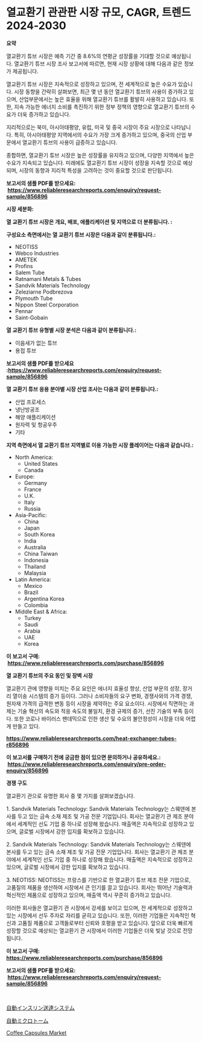 <p><h1>열교환기 관관판 시장 규모, CAGR, 트렌드 2024-2030</h1></p><p><strong>요약</strong></p>
<p><p>열교환기 튜브 시장은 예측 기간 중 8.6%의 연평균 성장률을 기대할 것으로 예상됩니다. 열교환기 튜브 시장 조사 보고서에 따르면, 현재 시장 상황에 대해 다음과 같은 정보가 제공됩니다.</p><p>열교환기 튜브 시장은 지속적으로 성장하고 있으며, 전 세계적으로 높은 수요가 있습니다. 시장 동향을 간략히 살펴보면, 최근 몇 년 동안 열교환기 튜브의 사용이 증가하고 있으며, 산업부문에서는 높은 효율을 위해 열교환기 튜브를 활발히 사용하고 있습니다. 또한, 지속 가능한 에너지 소비를 촉진하기 위한 정부 정책의 영향으로 열교환기 튜브의 수요가 더욱 증가하고 있습니다.</p><p>지리적으로는 북미, 아시아태평양, 유럽, 미국 및 중국 시장이 주요 시장으로 나타납니다. 특히, 아시아태평양 지역에서의 수요가 가장 크게 증가하고 있으며, 중국의 산업 부문에서 열교환기 튜브의 사용이 급증하고 있습니다.</p><p>종합하면, 열교환기 튜브 시장은 높은 성장률을 유지하고 있으며, 다양한 지역에서 높은 수요가 지속되고 있습니다. 미래에도 열교환기 튜브 시장이 성장을 지속할 것으로 예상되며, 시장의 동향과 지리적 특성을 고려하는 것이 중요할 것으로 판단됩니다.</p></p>
<p><strong>보고서의 샘플 PDF를 받으세요: &nbsp;<a href="https://www.reliableresearchreports.com/enquiry/request-sample/856896">https://www.reliableresearchreports.com/enquiry/request-sample/856896</a></strong></p>
<p><strong>시장 세분화:</strong></p>
<p><strong> 열 교환기 튜브 시장은 개요, 배포, 애플리케이션 및 지역으로 더 분류됩니다. :</strong></p>
<p><strong>구성요소 측면에서는 열 교환기 튜브 시장은 다음과 같이 분류됩니다.:</strong></p>
<p><ul><li>NEOTISS</li><li>Webco Industries</li><li>AMETEK</li><li>Profins</li><li>Salem Tube</li><li>Ratnamani Metals & Tubes</li><li>Sandvik Materials Technology</li><li>Zeleziarne Podbrezova</li><li>Plymouth Tube</li><li>Nippon Steel Corporation</li><li>Pennar</li><li>Saint-Gobain</li></ul></p>
<p><strong> 열 교환기 튜브 유형별 시장 분석은 다음과 같이 분류됩니다.:</strong></p>
<p><ul><li>이음새가 없는 튜브</li><li>용접 튜브</li></ul></p>
<p><strong>보고서의 샘플 PDF를 받으세요 :<a href="https://www.reliableresearchreports.com/enquiry/request-sample/856896">https://www.reliableresearchreports.com/enquiry/request-sample/856896</a></strong></p>
<p><strong> 열 교환기 튜브 응용 분야별 시장 산업 조사는 다음과 같이 분류됩니다.:</strong></p>
<p><ul><li>산업 프로세스</li><li>냉난방공조</li><li>해양 애플리케이션</li><li>원자력 및 항공우주</li><li>기타</li></ul></p>
<p><strong>지역 측면에서 열 교환기 튜브 지역별로 이용 가능한 시장 플레이어는 다음과 같습니다.:</strong></p>
<p><ul>
    <li>
        North America:
        <ul>
            <li>United States</li>
            <li>Canada</li>
        </ul>
    </li>
    <li>
        Europe:
        <ul>
            <li>Germany</li>
            <li>France</li>
            <li>U.K.</li>
            <li>Italy</li>
            <li>Russia</li>
        </ul>
    </li>
    <li>
        Asia-Pacific:
        <ul>
            <li>China</li>
            <li>Japan</li>
            <li>South Korea</li>
            <li>India</li>
            <li>Australia</li>
            <li>China Taiwan</li>
            <li>Indonesia</li>
            <li>Thailand</li>
            <li>Malaysia</li>
        </ul>
    </li>
    <li>
        Latin America:
        <ul>
            <li>Mexico</li>
            <li>Brazil</li>
            <li>Argentina Korea</li>
            <li>Colombia</li>
        </ul>
    </li>
    <li>
        Middle East & Africa:
        <ul>
            <li>Turkey</li>
            <li>Saudi</li>
            <li>Arabia</li>
            <li>UAE</li>
            <li>Korea</li>
        </ul>
    </li>
    </ul></p>
<p><strong>이 보고서 구매: &nbsp;<a href="https://www.reliableresearchreports.com/purchase/856896">https://www.reliableresearchreports.com/purchase/856896</a></strong></p>
<p><strong>열 교환기 튜브의 주요 동인 및 장벽 시장</strong></p>
<p><p>열교환기 관에 영향을 미치는 주요 요인은 에너지 효율성 향상, 산업 부문의 성장, 장거리 열이송 시스템의 증가 등이다. 그러나 소비자들의 요구 변화, 경쟁사와의 가격 경쟁, 원자재 가격의 급격한 변동 등이 시장을 제약하는 주요 요소이다. 시장에서 직면하는 과제는 기술 혁신의 속도와 적응 속도의 불일치, 환경 규제의 증가, 선진 기술의 부족 등이다. 또한 코로나 바이러스 팬데믹으로 인한 생산 및 수요의 불안정성이 시장을 더욱 어렵게 만들고 있다.</p></p>
<p><strong><a href="https://www.reliableresearchreports.com/heat-exchanger-tubes-r856896">https://www.reliableresearchreports.com/heat-exchanger-tubes-r856896</a></strong></p>
<p><strong>이 보고서를 구매하기 전에 궁금한 점이 있으면 문의하거나 공유하세요.: &nbsp;<a href="https://www.reliableresearchreports.com/enquiry/pre-order-enquiry/856896">https://www.reliableresearchreports.com/enquiry/pre-order-enquiry/856896</a></strong></p>
<p><strong>경쟁 구도</strong></p>
<p><p>열교환기 관으로 유명한 회사 중 몇 가지를 살펴보겠습니다.</p><p>1. Sandvik Materials Technology: Sandvik Materials Technology는 스웨덴에 본사를 두고 있는 금속 소재 제조 및 가공 전문 기업입니다. 회사는 열교환기 관 제조 분야에서 세계적인 선도 기업 중 하나로 성장해 왔습니다. 매출액은 지속적으로 성장하고 있으며, 글로벌 시장에서 강한 입지를 확보하고 있습니다.</p><p>2. Sandvik Materials Technology: Sandvik Materials Technology는 스웨덴에 본사를 두고 있는 금속 소재 제조 및 가공 전문 기업입니다. 회사는 열교환기 관 제조 분야에서 세계적인 선도 기업 중 하나로 성장해 왔습니다. 매출액은 지속적으로 성장하고 있으며, 글로벌 시장에서 강한 입지를 확보하고 있습니다.</p><p>3. NEOTISS: NEOTISS는 프랑스를 기반으로 한 열교환기 튜브 제조 전문 기업으로, 고품질의 제품을 생산하여 시장에서 큰 인기를 끌고 있습니다. 회사는 뛰어난 기술력과 혁신적인 제품으로 성장하고 있으며, 매출액 역시 꾸준히 증가하고 있습니다.</p><p>이러한 회사들은 열교환기 관 시장에서 강세를 보이고 있으며, 전 세계적으로 성장하고 있는 시장에서 선두 주자로 자리를 굳히고 있습니다. 또한, 이러한 기업들은 지속적인 혁신과 고품질 제품으로 고객들로부터 신뢰와 호평을 받고 있습니다. 앞으로 더욱 빠르게 성장할 것으로 예상되는 열교환기 관 시장에서 이러한 기업들은 더욱 빛날 것으로 전망됩니다.</p></p>
<p><strong>이 보고서 구매: &nbsp; <a href="https://www.reliableresearchreports.com/purchase/856896">https://www.reliableresearchreports.com/purchase/856896</a></strong></p>
<p><strong>보고서의 샘플 PDF를 받으세요: &nbsp;<a href="https://www.reliableresearchreports.com/enquiry/request-sample/856896">https://www.reliableresearchreports.com/enquiry/request-sample/856896</a></strong><strong></strong></p>
<p>&nbsp;</p>
<p><p><a href="https://github.com/cbigkbh02719/Market-Research-Report-List-1/blob/main/545268318354.md">自動インスリン送達システム</a></p><p><a href="https://github.com/ReganWisoky2023/Market-Research-Report-List-1/blob/main/322721618355.md">自動ミクロトーム</a></p><p><a href="https://github.com/timeliteaut/Market-Research-Report-List-2/blob/main/coffee-capsules-market.md">Coffee Capsules Market</a></p></p>